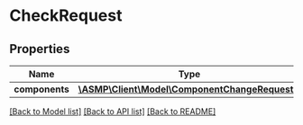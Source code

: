# CheckRequest

## Properties
Name | Type | Description | Notes
------------ | ------------- | ------------- | -------------
**components** | [**\ASMP\Client\Model\ComponentChangeRequest[]**](ComponentChangeRequest.md) |  | [optional] 

[[Back to Model list]](../README.md#documentation-for-models) [[Back to API list]](../README.md#documentation-for-api-endpoints) [[Back to README]](../README.md)

